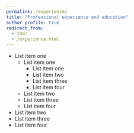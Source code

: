 ```yaml
---
permalink: /experience/
title: "Professional experience and education"
author_profile: true
redirect_from: 
  - /md/
  - /experience.html
---
```

  
  
  
  
  * List item one 
      * List item one 
          * List item one
          * List item two
          * List item three
          * List item four
      * List item two
      * List item three
      * List item four
  * List item two
  * List item three
  * List item four
